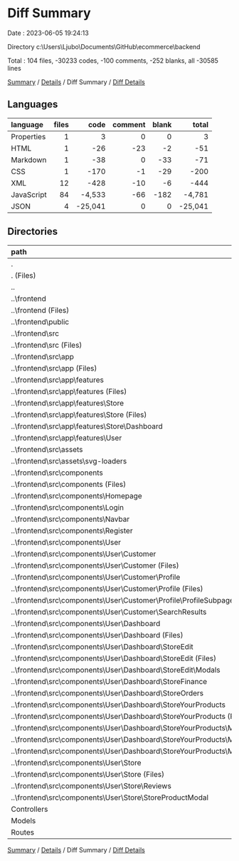 # Diff Summary

Date : 2023-06-05 19:24:13

Directory c:\\Users\\Ljubo\\Documents\\GitHub\\ecommerce\\backend

Total : 104 files,  -30233 codes, -100 comments, -252 blanks, all -30585 lines

[Summary](results.md) / [Details](details.md) / Diff Summary / [Diff Details](diff-details.md)

## Languages
| language | files | code | comment | blank | total |
| :--- | ---: | ---: | ---: | ---: | ---: |
| Properties | 1 | 3 | 0 | 0 | 3 |
| HTML | 1 | -26 | -23 | -2 | -51 |
| Markdown | 1 | -38 | 0 | -33 | -71 |
| CSS | 1 | -170 | -1 | -29 | -200 |
| XML | 12 | -428 | -10 | -6 | -444 |
| JavaScript | 84 | -4,533 | -66 | -182 | -4,781 |
| JSON | 4 | -25,041 | 0 | 0 | -25,041 |

## Directories
| path | files | code | comment | blank | total |
| :--- | ---: | ---: | ---: | ---: | ---: |
| . | 104 | -30,233 | -100 | -252 | -30,585 |
| . (Files) | 4 | 6,091 | 0 | 7 | 6,098 |
| .. | 86 | -37,097 | -130 | -484 | -37,711 |
| ..\\frontend | 86 | -37,097 | -130 | -484 | -37,711 |
| ..\\frontend (Files) | 4 | -31,145 | -1 | -37 | -31,183 |
| ..\\frontend\\public | 1 | -26 | -23 | -2 | -51 |
| ..\\frontend\\src | 81 | -5,926 | -106 | -445 | -6,477 |
| ..\\frontend\\src (Files) | 3 | -282 | -13 | -38 | -333 |
| ..\\frontend\\src\\app | 28 | -530 | -2 | -140 | -672 |
| ..\\frontend\\src\\app (Files) | 1 | -59 | 0 | -1 | -60 |
| ..\\frontend\\src\\app\\features | 27 | -471 | -2 | -139 | -612 |
| ..\\frontend\\src\\app\\features (Files) | 4 | -60 | 0 | -18 | -78 |
| ..\\frontend\\src\\app\\features\\Store | 10 | -150 | 0 | -50 | -200 |
| ..\\frontend\\src\\app\\features\\Store (Files) | 9 | -135 | 0 | -45 | -180 |
| ..\\frontend\\src\\app\\features\\Store\\Dashboard | 1 | -15 | 0 | -5 | -20 |
| ..\\frontend\\src\\app\\features\\User | 13 | -261 | -2 | -71 | -334 |
| ..\\frontend\\src\\assets | 12 | -428 | -10 | -6 | -444 |
| ..\\frontend\\src\\assets\\svg-loaders | 12 | -428 | -10 | -6 | -444 |
| ..\\frontend\\src\\components | 38 | -4,686 | -81 | -261 | -5,028 |
| ..\\frontend\\src\\components (Files) | 1 | -17 | 0 | -3 | -20 |
| ..\\frontend\\src\\components\\Homepage | 1 | -17 | 0 | -3 | -20 |
| ..\\frontend\\src\\components\\Login | 1 | -93 | -4 | -8 | -105 |
| ..\\frontend\\src\\components\\Navbar | 2 | -253 | 0 | -11 | -264 |
| ..\\frontend\\src\\components\\Register | 2 | -163 | 0 | -12 | -175 |
| ..\\frontend\\src\\components\\User | 31 | -4,143 | -77 | -224 | -4,444 |
| ..\\frontend\\src\\components\\User\\Customer | 7 | -1,055 | -21 | -56 | -1,132 |
| ..\\frontend\\src\\components\\User\\Customer (Files) | 1 | -212 | -21 | -15 | -248 |
| ..\\frontend\\src\\components\\User\\Customer\\Profile | 5 | -768 | 0 | -36 | -804 |
| ..\\frontend\\src\\components\\User\\Customer\\Profile (Files) | 1 | -131 | 0 | -2 | -133 |
| ..\\frontend\\src\\components\\User\\Customer\\Profile\\ProfileSubpages | 4 | -637 | 0 | -34 | -671 |
| ..\\frontend\\src\\components\\User\\Customer\\SearchResults | 1 | -75 | 0 | -5 | -80 |
| ..\\frontend\\src\\components\\User\\Dashboard | 18 | -2,026 | -48 | -118 | -2,192 |
| ..\\frontend\\src\\components\\User\\Dashboard (Files) | 3 | -312 | 0 | -16 | -328 |
| ..\\frontend\\src\\components\\User\\Dashboard\\StoreEdit | 5 | -440 | -21 | -34 | -495 |
| ..\\frontend\\src\\components\\User\\Dashboard\\StoreEdit (Files) | 3 | -350 | -21 | -25 | -396 |
| ..\\frontend\\src\\components\\User\\Dashboard\\StoreEdit\\Modals | 2 | -90 | 0 | -9 | -99 |
| ..\\frontend\\src\\components\\User\\Dashboard\\StoreFinance | 3 | -221 | -1 | -16 | -238 |
| ..\\frontend\\src\\components\\User\\Dashboard\\StoreOrders | 2 | -360 | -5 | -18 | -383 |
| ..\\frontend\\src\\components\\User\\Dashboard\\StoreYourProducts | 5 | -693 | -21 | -34 | -748 |
| ..\\frontend\\src\\components\\User\\Dashboard\\StoreYourProducts (Files) | 1 | -160 | -12 | -9 | -181 |
| ..\\frontend\\src\\components\\User\\Dashboard\\StoreYourProducts\\Modals | 4 | -533 | -9 | -25 | -567 |
| ..\\frontend\\src\\components\\User\\Dashboard\\StoreYourProducts\\Modals\\AddProductModal | 2 | -252 | -4 | -11 | -267 |
| ..\\frontend\\src\\components\\User\\Dashboard\\StoreYourProducts\\Modals\\EditProductModal | 2 | -281 | -5 | -14 | -300 |
| ..\\frontend\\src\\components\\User\\Store | 6 | -1,062 | -8 | -50 | -1,120 |
| ..\\frontend\\src\\components\\User\\Store (Files) | 2 | -203 | 0 | -10 | -213 |
| ..\\frontend\\src\\components\\User\\Store\\Reviews | 2 | -314 | -4 | -23 | -341 |
| ..\\frontend\\src\\components\\User\\Store\\StoreProductModal | 2 | -545 | -4 | -17 | -566 |
| Controllers | 4 | 599 | 28 | 167 | 794 |
| Models | 6 | 82 | 0 | 24 | 106 |
| Routes | 4 | 92 | 2 | 34 | 128 |

[Summary](results.md) / [Details](details.md) / Diff Summary / [Diff Details](diff-details.md)